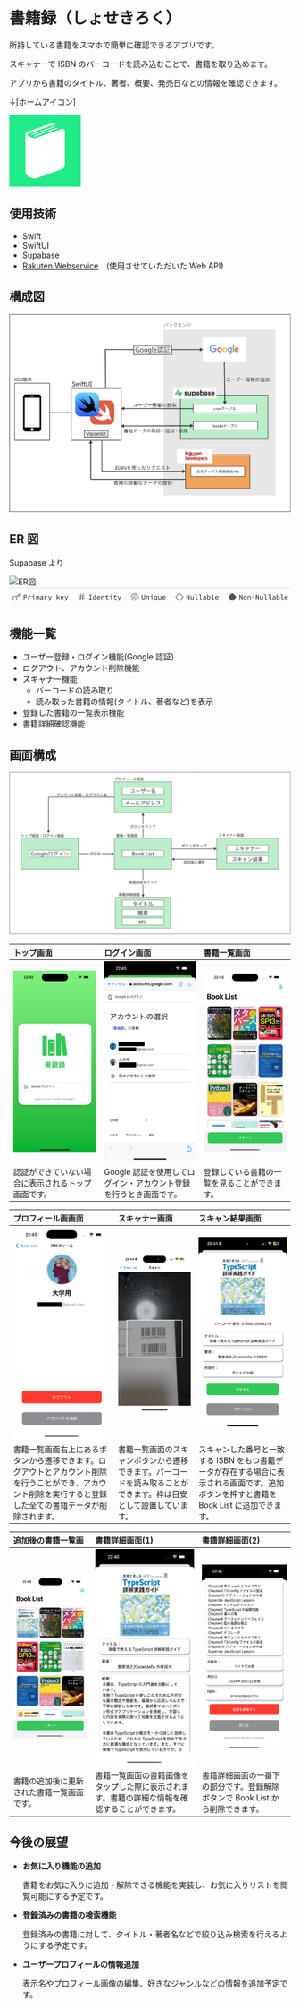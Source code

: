 # 書籍録（しょせきろく）

所持している書籍をスマホで簡単に確認できるアプリです。

スキャナーで ISBN のバーコードを読み込むことで、書籍を取り込めます。

アプリから書籍のタイトル、著者、概要、発売日などの情報を確認できます。

↓[ホームアイコン]

![アイコン](/readme-images/アイコン.png)

## 使用技術

- Swift
- SwiftUI
- Supabase
- [Rakuten Webservice](http://webservice.rakuten.co.jp/)　(使用させていただいた Web API)

## 構成図

![構成図](/readme-images/構成図.png)

## ER 図

Supabase より

![ER図](/readme-images/ER図.png)
![ER図_アイテム](/readme-images/ER図_アイテム.png)

## 機能一覧

- ユーザー登録・ログイン機能(Google 認証)
- ログアウト、アカウント削除機能
- スキャナー機能
  - バーコードの読み取り
  - 読み取った書籍の情報(タイトル、著者など)を表示
- 登録した書籍の一覧表示機能
- 書籍詳細確認機能

## 画面構成

![画面遷移図](/readme-images/画面遷移図.png)

| トップ画面                                         | ログイン画面                                                      | 書籍一覧画面                                            |
| :------------------------------------------------- | :---------------------------------------------------------------- | :------------------------------------------------------ |
| ![トップ画面](/readme-images/トップ画面.png)       | ![Googleログイン画面](/readme-images/Googleログイン画面.png)      | ![書籍一覧画面](/readme-images/書籍一覧画面_追加前.png) |
| 認証ができていない場合に表示されるトップ画面です。 | Google 認証を使用してログイン・アカウント登録を行うとき画面です。 | 登録している書籍の一覧を見ることができます。            |

| プロフィール画画面                                                                                                                                           | スキャナー画面                                                                                                   | スキャン結果画面                                                                                                                        |
| :----------------------------------------------------------------------------------------------------------------------------------------------------------- | :--------------------------------------------------------------------------------------------------------------- | :-------------------------------------------------------------------------------------------------------------------------------------- |
| ![プロフィール画面](/readme-images/プロフィール画面.png)                                                                                                     | ![スキャナー画面](/readme-images/スキャナー画面.PNG)                                                             | ![スキャン結果画面](/readme-images/スキャン結果画面.PNG)                                                                                |
| 書籍一覧画面右上にあるボタンから遷移できます。ログアウトとアカウント削除を行うことができ、アカウント削除を実行すると登録した全ての書籍データが削除されます。 | 書籍一覧画面のスキャンボタンから遷移できます。バーコードを読み取ることができます。枠は目安として設置しています。 | スキャンした番号と一致する ISBN をもつ書籍データが存在する場合に表示される画面です。追加ボタンを押すと書籍を Book List に追加できます。 |

| 追加後の書籍一覧画                                              | 書籍詳細画面(1)                                                                                | 書籍詳細画面(2)                                                               |
| :-------------------------------------------------------------- | :--------------------------------------------------------------------------------------------- | :---------------------------------------------------------------------------- |
| ![追加後の書籍一覧画面](/readme-images/書籍一覧画面_追加後.png) | ![書籍詳細画面(1)](/readme-images/書籍詳細画面_トップ.png)                                     | ![書籍詳細画面(2)](/readme-images/書籍詳細画面_ボトム.png)                    |
| 書籍の追加後に更新された書籍一覧画面です。                      | 書籍一覧画面の書籍画像をタップした際に表示されます。書籍の詳細な情報を確認することができます。 | 書籍詳細画面の一番下の部分です。登録解除ボタンで Book List から削除できます。 |

## 今後の展望

- **お気に入り機能の追加**

  書籍をお気に入りに追加・解除できる機能を実装し、お気に入りリストを閲覧可能にする予定です。

- **登録済みの書籍の検索機能**

  登録済みの書籍に対して、タイトル・著者名などで絞り込み検索を行えるようにする予定です。

- **ユーザープロフィールの情報追加**

  表示名やプロフィール画像の編集、好きなジャンルなどの情報を追加予定です。
